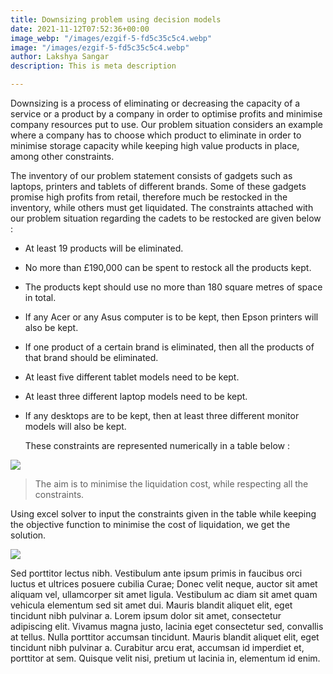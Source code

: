 ```yaml
---
title: Downsizing problem using decision models
date: 2021-11-12T07:52:36+00:00
image_webp: "/images/ezgif-5-fd5c35c5c4.webp"
image: "/images/ezgif-5-fd5c35c5c4.webp"
author: Lakshya Sangar
description: This is meta description

---
```

Downsizing is a process of eliminating or decreasing the capacity of a service or a product by a company in order to optimise profits and minimise company resources put to use. Our problem situation considers an example where a company has to choose which product to eliminate in order to minimise storage capacity while keeping high value products in place, among other constraints.

The inventory of our problem statement consists of gadgets such as laptops, printers and tablets of different brands. Some of these gadgets promise high profits from retail, therefore much be restocked in the inventory, while others must get liquidated. The constraints attached with our problem situation regarding the cadets to be restocked are given below :

* At least 19 products will be eliminated.
* No more than £190,000 can be spent to restock all the products kept.
* The products kept should use no more than 180 square metres of space in total.
* If any Acer or any Asus computer is to be kept, then Epson printers will also be kept.
* If one product of a certain brand is eliminated, then all the products of that brand should be eliminated.
* At least five different tablet models need to be kept.
* At least three different laptop models need to be kept.
* If any desktops are to be kept, then at least three different monitor models will also be kept.

  These constraints are represented numerically in a table below :

![](/images/screenshot-2021-12-24-at-14-18-12.png)

> The aim is to minimise the liquidation cost, while respecting all the constraints.

Using excel solver to input the constraints given in the table while keeping the objective function to minimise the cost of liquidation, we get the solution.

![](/images/screenshot-2021-12-24-at-14-22-34.png)

Sed porttitor lectus nibh. Vestibulum ante ipsum primis in faucibus orci luctus et ultrices posuere cubilia Curae; Donec velit neque, auctor sit amet aliquam vel, ullamcorper sit amet ligula. Vestibulum ac diam sit amet quam vehicula elementum sed sit amet dui. Mauris blandit aliquet elit, eget tincidunt nibh pulvinar a. Lorem ipsum dolor sit amet, consectetur adipiscing elit. Vivamus magna justo, lacinia eget consectetur sed, convallis at tellus. Nulla porttitor accumsan tincidunt. Mauris blandit aliquet elit, eget tincidunt nibh pulvinar a. Curabitur arcu erat, accumsan id imperdiet et, porttitor at sem. Quisque velit nisi, pretium ut lacinia in, elementum id enim.